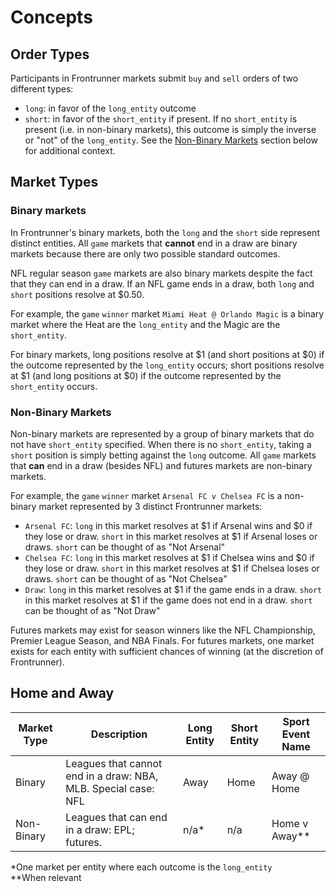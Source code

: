 # Concepts

## Order Types
Participants in Frontrunner markets submit `buy` and `sell` orders of 
two different types:

* `long`: in favor of the `long_entity` outcome
* `short`: in favor of the `short_entity` if present. If no `short_entity` is present (i.e. in non-binary markets), this outcome is simply the inverse or "not" of the `long_entity`. See the [Non-Binary Markets](#non-binary-markets) section below for additional context.

## Market Types

### Binary markets
In Frontrunner's binary markets, both the `long` and the `short`
side represent distinct entities. All `game` markets that **cannot** end in a draw 
are binary markets because there are only two possible standard outcomes.

<aside class="notice">
NFL regular season <code>game</code> markets are also binary markets despite the fact that they can end in a draw.  
If an NFL game ends in a draw, both <code>long</code> and <code>short</code> positions resolve at $0.50.
</aside>

For example, the `game` `winner` market `Miami Heat @ Orlando Magic` is a binary market where the Heat are 
the `long_entity` and the Magic are the `short_entity`.

For binary markets, long positions resolve at $1 (and short positions at $0) if the
outcome represented by the `long_entity` occurs; short positions resolve at $1 (and long positions at $0) 
if the outcome represented by the `short_entity` occurs.

### Non-Binary Markets
Non-binary markets are represented by a group of binary markets that do not have `short_entity` 
specified. When there is no `short_entity`, taking a `short` position is simply betting against the 
`long` outcome. All `game` markets that **can** end in a draw (besides NFL) and futures markets are non-binary markets.

For example, the `game` `winner` market `Arsenal FC v Chelsea FC` is a non-binary market 
represented by 3 distinct Frontrunner markets:
* `Arsenal FC`: `long` in this market resolves at $1 if Arsenal wins and $0 if they lose or draw. 
`short` in this market resolves at $1 if Arsenal loses or draws. `short` can be thought of as "Not Arsenal"
* `Chelsea FC`: `long` in this market resolves at $1 if Chelsea wins and $0 if they lose or draw.
`short` in this market resolves at $1 if Chelsea loses or draws. `short` can be thought of as "Not Chelsea"
* `Draw`: `long` in this market resolves at $1 if the game ends in a draw.
  `short` in this market resolves at $1 if the game does not end in a draw. `short` can be thought of as "Not Draw"

Futures markets may exist for season winners like the NFL Championship, Premier League Season, and NBA Finals.
For futures markets, one market exists for each entity with sufficient chances of winning (at the discretion of Frontrunner).

## Home and Away
| Market Type | Description                                                    | Long Entity | Short Entity | Sport Event Name |
|-------------|----------------------------------------------------------------|-------------|--------------|------------------|
| Binary      | Leagues that cannot end in a draw: NBA, MLB. Special case: NFL | Away        | Home         | Away @ Home      |
| Non-Binary  | Leagues that can end in a draw: EPL; futures.                  | n/a*        | n/a          | Home v Away**    |
*One market per entity where each outcome is the `long_entity`  
**When relevant
